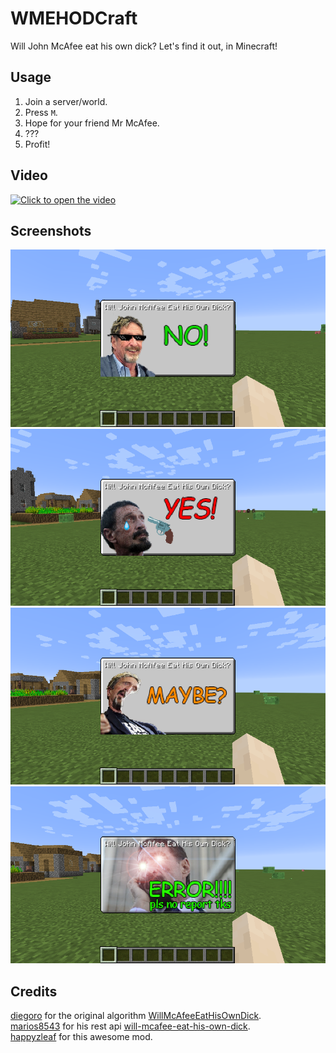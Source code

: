 # WMEHODCraft
Will John McAfee eat his own dick? Let's find it out, in Minecraft!

Usage
-
1. Join a server/world.
2. Press `M`.
3. Hope for your friend Mr McAfee.
4. ???
5. Profit!

Video
-
[![](https://i.imgur.com/SV784P5.png "Click to open the video")](https://www.youtube.com/watch?v=NkYlck3zwOI)

Screenshots
-
![](https://github.com/happyzleaf/will-mcafee-eat-his-own-dick-minecraft/blob/master/screenshots/no.png?raw=true)
<br>![](https://github.com/happyzleaf/will-mcafee-eat-his-own-dick-minecraft/blob/master/screenshots/yes.png?raw=true)
<br>![](https://github.com/happyzleaf/will-mcafee-eat-his-own-dick-minecraft/blob/master/screenshots/maybe.png?raw=true)
<br>![](https://github.com/happyzleaf/will-mcafee-eat-his-own-dick-minecraft/blob/master/screenshots/error.png?raw=true)

Credits
-
[diegoro](https://github.com/diegorod) for the original algorithm [WillMcAfeeEatHisOwnDick](https://github.com/diegorod/WillMcAfeeEatHisOwnDick).
<br>[marios8543](https://github.com/marios8543) for his rest api [will-mcafee-eat-his-own-dick](https://github.com/marios8543/will-mcafee-eat-his-own-dick).
<br>[happyzleaf](https://happyzleaf.com/) for this awesome mod.
